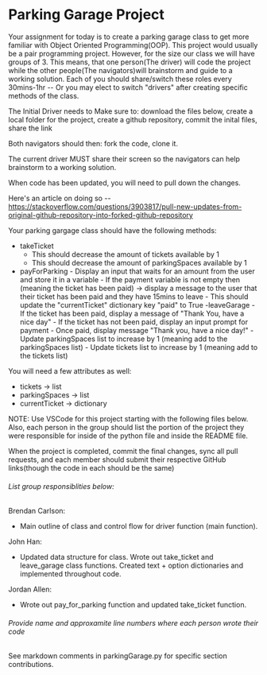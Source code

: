 # Parking Garage Project

Your assignment for today is to create a parking garage class to get more familiar with Object Oriented Programming(OOP). This project would usually be a pair programming project. However, for the size our class we will have groups of 3. This means, that one person(The driver) will code the project while the other people(The navigators)will brainstorm and guide to a working solution.
Each of you should share/switch these roles every 30mins-1hr -- Or you may elect to switch "drivers" after creating specific methods of the class.

The Initial Driver needs to Make sure to:
download the files below, create a local folder for the project, create a github repository, commit the inital files, share the link

Both navigators should then:
fork the code, clone it.

The current driver MUST share their screen so the navigators can help brainstorm to a working solution.

When code has been updated, you will need to pull down the changes.

Here's an article on doing so -- https://stackoverflow.com/questions/3903817/pull-new-updates-from-original-github-repository-into-forked-github-repository

Your parking gargage class should have the following methods:

-   takeTicket
    -   This should decrease the amount of tickets available by 1
    -   This should decrease the amount of parkingSpaces available by 1
-   payForParking - Display an input that waits for an amount from the user and store it in a variable - If the payment variable is not empty then (meaning the ticket has been paid) -> display a message to the user that their ticket has been paid and they have 15mins to leave - This should update the "currentTicket" dictionary key "paid" to True
    -leaveGarage - If the ticket has been paid, display a message of "Thank You, have a nice day" - If the ticket has not been paid, display an input prompt for payment - Once paid, display message "Thank you, have a nice day!" - Update parkingSpaces list to increase by 1 (meaning add to the parkingSpaces list) - Update tickets list to increase by 1 (meaning add to the tickets list)

You will need a few attributes as well:

-   tickets -> list
-   parkingSpaces -> list
-   currentTicket -> dictionary

NOTE: Use VSCode for this project starting with the following files below. Also, each person in the group should list the portion of the project they were responsible for inside of the python file and inside the README file.

When the project is completed, commit the final changes, sync all pull requests, and each member should submit their respective GitHub links(though the code in each should be the same)

###### List group responsiblities below:

Brendan Carlson:
- Main outline of class and control flow for driver function (main function).

John Han:
- Updated data structure for class. Wrote out take_ticket and leave_garage class functions. Created text + option dictionaries and implemented throughout code.

Jordan Allen:
- Wrote out pay_for_parking function and updated take_ticket function.

###### Provide name and approxamite line numbers where each person wrote their code

See markdown comments in parkingGarage.py for specific section contributions.